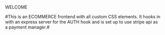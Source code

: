 WELCOME





#This is an ECOMMERCE frontend with all custom CSS  elements. It hooks in with an express server for the AUTH hook and is set up to use stripe api as a payment manager.#

